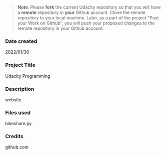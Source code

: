 >**Note**: Please **fork** the current Udacity repository so that you will have a **remote** repository in **your** Github account. Clone the remote repository to your local machine. Later, as a part of the project "Post your Work on Github", you will push your proposed changes to the remote repository in your Github account.

### Date created
2022/01/30

### Project Title
Udacity Programming	

### Description
website

### Files used
bikeshare.py

### Credits
github.com

